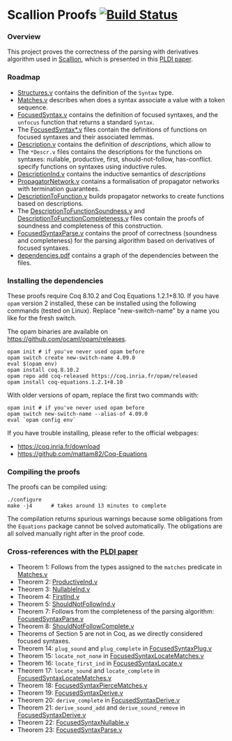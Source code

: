 # Scallion Proofs [![Build Status][larabot-img]][larabot-ref]

### Overview

This project proves the correctness of the parsing with derivatives
algorithm used in [Scallion](https://github.com/epfl-lara/scallion), which
is presented in this [PLDI paper](https://arxiv.org/pdf/1911.12737.pdf).

### Roadmap

* [Structures.v](Structures.v) contains the definition of the `Syntax` type.
* [Matches.v](Matches.v) describes when does a syntax associate a value with a token sequence.
* [FocusedSyntax.v](FocusedSyntax.v) contains the definition of focused syntaxes, and the `unfocus` function that returns a standard `Syntax`.
* The [FocusedSyntax*.v](FocusedSyntax*.v) files contain the definitions of functions on
  focused syntaxes and their associated lemmas.
* [Description.v](Description.v) contains the definition of *descriptions*, which allow to
* The `*Descr.v` files contains the descriptions for the functions on syntaxes: nullable, productive, first, should-not-follow, has-conflict.
  specify functions on syntaxes using inductive rules.
* [DescriptionInd.v](DescriptionInd.v) contains the inductive semantics of *descriptions*
* [PropagatorNetwork.v](PropagatorNetwork.v) contains a formalisation of propagator networks with
  termination guarantees.
* [DescriptionToFunction.v](DescriptionToFunction.v) builds propagator networks to create functions
  based on descriptions.
* The [DescriptionToFunctionSoundness.v](DescriptionToFunctionSoundness.v) and [DescriptionToFunctionCompleteness.v](DescriptionToFunctionCompleteness.v) files contain the proofs of soundness
  and completeness of this construction.
* [FocusedSyntaxParse.v](FocusedSyntaxParse.v) contains the proof of correctness (soundness and
  completeness) for the parsing algorithm based on derivatives of focused syntaxes.
* [dependencies.pdf](dependencies.pdf) contains a graph of the dependencies between the files.


### Installing the dependencies

These proofs require Coq 8.10.2 and Coq Equations 1.2.1+8.10. If you have `opam`
version 2 installed, these can be installed using the following commands (tested
on Linux). Replace "new-switch-name" by a name you like for the fresh switch.

The opam binaries are available on https://github.com/ocaml/opam/releases.

```
opam init # if you've never used opam before
opam switch create new-switch-name 4.09.0
eval $(opam env)
opam install coq.8.10.2
opam repo add coq-released https://coq.inria.fr/opam/released
opam install coq-equations.1.2.1+8.10
```

With older versions of opam, replace the first two commands with:

```
opam init # if you've never used opam before
opam switch new-switch-name --alias-of 4.09.0
eval `opam config env`
```


If you have trouble installing, please refer to the official webpages:
* https://coq.inria.fr/download
* https://github.com/mattam82/Coq-Equations


### Compiling the proofs

The proofs can be compiled using:

```
./configure
make -j4      # takes around 13 minutes to complete
```

The compilation returns spurious warnings because some obligations from the
`Equations` package cannot be solved automatically. The obligations are all
solved manually right after in the proof code.

[larabot-img]: http://laraquad4.epfl.ch:9000/epfl-lara/scallion-proofs/status/master
[larabot-ref]: http://laraquad4.epfl.ch:9000/epfl-lara/scallion-proofs/builds


### Cross-references with the [PLDI paper](https://arxiv.org/pdf/1911.12737.pdf)


* Theorem 1: Follows from the types assigned to the `matches` predicate in [Matches.v](Matches.v)
* Theorem 2: [ProductiveInd.v](ProductiveInd.v)
* Theorem 3: [NullableInd.v](NullableInd.v)
* Theorem 4: [FirstInd.v](FirstInd.v)
* Theorem 5: [ShouldNotFollowInd.v](ShouldNotFollowInd.v)
* Theorem 7: Follows from the completeness of the parsing algorithm: [FocusedSyntaxParse.v](FocusedSyntaxParse.v)
* Theorem 8: [ShouldNotFollowComplete.v](ShouldNotFollowComplete.v)
* Theorems of Section 5 are not in Coq, as we directly considered focused
  syntaxes.
* Theorem 14: `plug_sound` and `plug_complete` in [FocusedSyntaxPlug.v](FocusedSyntaxPlug.v)
* Theorem 15: `locate_not_none` in [FocusedSyntaxLocateMatches.v](FocusedSyntaxLocateMatches.v)
* Theorem 16: `locate_first_ind` in [FocusedSyntaxLocate.v](FocusedSyntaxLocate.v)
* Theorem 17: `locate_sound` and `locate_complete` in [FocusedSyntaxLocateMatches.v](FocusedSyntaxLocateMatches.v)
* Theorem 18: [FocusedSyntaxPierceMatches.v](FocusedSyntaxPierceMatches.v)
* Theorem 19: [FocusedSyntaxDerive.v](FocusedSyntaxDerive.v)
* Theorem 20: `derive_complete` in [FocusedSyntaxDerive.v](FocusedSyntaxDerive.v)
* Theorem 21: `derive_sound_add` and `derive_sound_remove` in [FocusedSyntaxDerive.v](FocusedSyntaxDerive.v)
* Theorem 22: [FocusedSyntaxNullable.v](FocusedSyntaxNullable.v)
* Theorem 23: [FocusedSyntaxParse.v](FocusedSyntaxParse.v)
